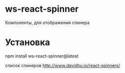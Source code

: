 # ws-react-spinner

Компоненты, для отображения спинера

# Установка

npm install ws-react-spinner@latest


список спинеров
http://www.davidhu.io/react-spinners/